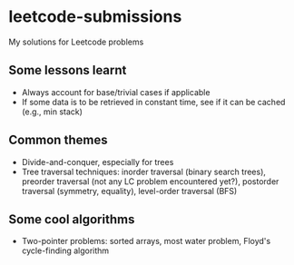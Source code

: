 # leetcode-submissions
My solutions for Leetcode problems

## Some lessons learnt
- Always account for base/trivial cases if applicable
- If some data is to be retrieved in constant time, see if it can be cached (e.g., min stack)

## Common themes
- Divide-and-conquer, especially for trees
- Tree traversal techniques: inorder traversal (binary search trees), preorder traversal (not any LC problem encountered yet?), postorder traversal (symmetry, equality), level-order traversal (BFS)

## Some cool algorithms
- Two-pointer problems: sorted arrays, most water problem, Floyd's cycle-finding algorithm
